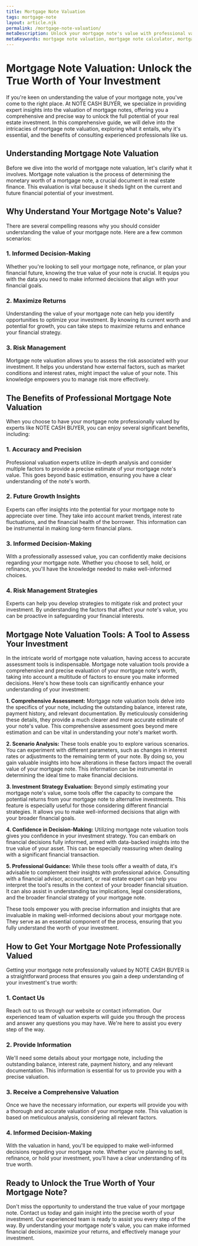 ```yaml
---
title: Mortgage Note Valuation
tags: mortgage-note
layout: article.njk
permalink: /mortgage-note-valuation/
metaDescription: Unlock your mortgage note's value with professional valuation. Make informed decisions, maximize returns, and manage risk.
metaKeywords: mortgage note valuation, mortgage note calculator, mortgage note value, buy mortgage note, mortgage note market
---
```


# Mortgage Note Valuation: Unlock the True Worth of Your Investment

If you're keen on understanding the value of your mortgage note, you've come to the right place. At NOTE CASH BUYER, we specialize in providing expert insights into the valuation of mortgage notes, offering you a comprehensive and precise way to unlock the full potential of your real estate investment. In this comprehensive guide, we will delve into the intricacies of mortgage note valuation, exploring what it entails, why it's essential, and the benefits of consulting experienced professionals like us.

## Understanding Mortgage Note Valuation

Before we dive into the world of mortgage note valuation, let's clarify what it involves. Mortgage note valuation is the process of determining the monetary worth of a mortgage note, a crucial document in real estate finance. This evaluation is vital because it sheds light on the current and future financial potential of your investment.

## Why Understand Your Mortgage Note's Value?

There are several compelling reasons why you should consider understanding the value of your mortgage note. Here are a few common scenarios:

### 1. Informed Decision-Making

Whether you're looking to sell your mortgage note, refinance, or plan your financial future, knowing the true value of your note is crucial. It equips you with the data you need to make informed decisions that align with your financial goals.

### 2. Maximize Returns

Understanding the value of your mortgage note can help you identify opportunities to optimize your investment. By knowing its current worth and potential for growth, you can take steps to maximize returns and enhance your financial strategy.

### 3. Risk Management

Mortgage note valuation allows you to assess the risk associated with your investment. It helps you understand how external factors, such as market conditions and interest rates, might impact the value of your note. This knowledge empowers you to manage risk more effectively.

## The Benefits of Professional Mortgage Note Valuation

When you choose to have your mortgage note professionally valued by experts like NOTE CASH BUYER, you can enjoy several significant benefits, including:

### 1. Accuracy and Precision

Professional valuation experts utilize in-depth analysis and consider multiple factors to provide a precise estimate of your mortgage note's value. This goes beyond basic estimation, ensuring you have a clear understanding of the note's worth.

### 2. Future Growth Insights

Experts can offer insights into the potential for your mortgage note to appreciate over time. They take into account market trends, interest rate fluctuations, and the financial health of the borrower. This information can be instrumental in making long-term financial plans.

### 3. Informed Decision-Making

With a professionally assessed value, you can confidently make decisions regarding your mortgage note. Whether you choose to sell, hold, or refinance, you'll have the knowledge needed to make well-informed choices.

### 4. Risk Management Strategies

Experts can help you develop strategies to mitigate risk and protect your investment. By understanding the factors that affect your note's value, you can be proactive in safeguarding your financial interests.

## Mortgage Note Valuation Tools: A Tool to Assess Your Investment

In the intricate world of mortgage note valuation, having access to accurate assessment tools is indispensable. Mortgage note valuation tools provide a comprehensive and precise evaluation of your mortgage note's worth, taking into account a multitude of factors to ensure you make informed decisions. Here's how these tools can significantly enhance your understanding of your investment:

**1. Comprehensive Assessment:** Mortgage note valuation tools delve into the specifics of your note, including the outstanding balance, interest rate, payment history, and relevant documentation. By meticulously considering these details, they provide a much clearer and more accurate estimate of your note's value. This comprehensive assessment goes beyond mere estimation and can be vital in understanding your note's market worth.

**2. Scenario Analysis:** These tools enable you to explore various scenarios. You can experiment with different parameters, such as changes in interest rates or adjustments to the remaining term of your note. By doing so, you gain valuable insights into how alterations in these factors impact the overall value of your mortgage note. This information can be instrumental in determining the ideal time to make financial decisions.

**3. Investment Strategy Evaluation:** Beyond simply estimating your mortgage note's value, some tools offer the capacity to compare the potential returns from your mortgage note to alternative investments. This feature is especially useful for those considering different financial strategies. It allows you to make well-informed decisions that align with your broader financial goals.

**4. Confidence in Decision-Making:** Utilizing mortgage note valuation tools gives you confidence in your investment strategy. You can embark on financial decisions fully informed, armed with data-backed insights into the true value of your asset. This can be especially reassuring when dealing with a significant financial transaction.

**5. Professional Guidance:** While these tools offer a wealth of data, it's advisable to complement their insights with professional advice. Consulting with a financial advisor, accountant, or real estate expert can help you interpret the tool's results in the context of your broader financial situation. It can also assist in understanding tax implications, legal considerations, and the broader financial strategy of your mortgage note.

These tools empower you with precise information and insights that are invaluable in making well-informed decisions about your mortgage note. They serve as an essential component of the process, ensuring that you fully understand the worth of your investment.

## How to Get Your Mortgage Note Professionally Valued

Getting your mortgage note professionally valued by NOTE CASH BUYER is a straightforward process that ensures you gain a deep understanding of your investment's true worth:

### 1. Contact Us

Reach out to us through our website or contact information. Our experienced team of valuation experts will guide you through the process and answer any questions you may have. We're here to assist you every step of the way.

### 2. Provide Information

We'll need some details about your mortgage note, including the outstanding balance, interest rate, payment history, and any relevant documentation. This information is essential for us to provide you with a precise valuation.

### 3. Receive a Comprehensive Valuation

Once we have the necessary information, our experts will provide you with a thorough and accurate valuation of your mortgage note. This valuation is based on meticulous analysis, considering all relevant factors.

### 4. Informed Decision-Making

With the valuation in hand, you'll be equipped to make well-informed decisions regarding your mortgage note. Whether you're planning to sell, refinance, or hold your investment, you'll have a clear understanding of its true worth.

## Ready to Unlock the True Worth of Your Mortgage Note?

Don't miss the opportunity to understand the true value of your mortgage note. Contact us today and gain insight into the precise worth of your investment. Our experienced team is ready to assist you every step of the way. By understanding your mortgage note's value, you can make informed financial decisions, maximize your returns, and effectively manage your investment.
